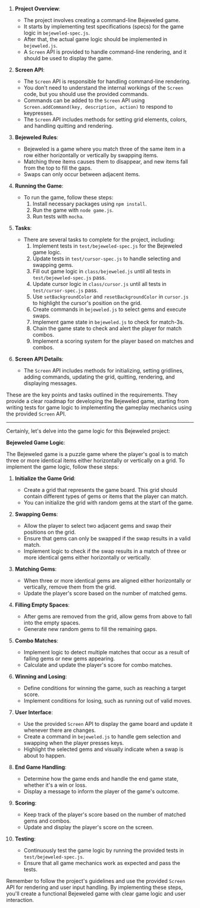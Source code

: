 1. **Project Overview**:
   - The project involves creating a command-line Bejeweled game.
   - It starts by implementing test specifications (specs) for the game logic in `bejeweled-spec.js`.
   - After that, the actual game logic should be implemented in `bejeweled.js`.
   - A `Screen` API is provided to handle command-line rendering, and it should be used to display the game.

2. **Screen API**:
   - The `Screen` API is responsible for handling command-line rendering.
   - You don't need to understand the internal workings of the `Screen` code, but you should use the provided commands.
   - Commands can be added to the `Screen` API using `Screen.addCommand(key, description, action)` to respond to keypresses.
   - The `Screen` API includes methods for setting grid elements, colors, and handling quitting and rendering.

3. **Bejeweled Rules**:
   - Bejeweled is a game where you match three of the same item in a row either horizontally or vertically by swapping items.
   - Matching three items causes them to disappear, and new items fall from the top to fill the gaps.
   - Swaps can only occur between adjacent items.

4. **Running the Game**:
   - To run the game, follow these steps:
     1. Install necessary packages using `npm install`.
     2. Run the game with `node game.js`.
     3. Run tests with `mocha`.

5. **Tasks**:
   - There are several tasks to complete for the project, including:
     1. Implement tests in `test/bejeweled-spec.js` for the Bejeweled game logic.
     2. Update tests in `test/cursor-spec.js` to handle selecting and swapping gems.
     3. Fill out game logic in `class/bejeweled.js` until all tests in `test/bejeweled-spec.js` pass.
     4. Update cursor logic in `class/cursor.js` until all tests in `test/cursor-spec.js` pass.
     5. Use `setBackgroundColor` and `resetBackgroundColor` in `cursor.js` to highlight the cursor's position on the grid.
     6. Create commands in `bejeweled.js` to select gems and execute swaps.
     7. Implement game state in `bejeweled.js` to check for match-3s.
     8. Chain the game state to check and alert the player for match combos.
     9. Implement a scoring system for the player based on matches and combos.

6. **Screen API Details**:
   - The `Screen` API includes methods for initializing, setting gridlines, adding commands, updating the grid, quitting, rendering, and displaying messages.

These are the key points and tasks outlined in the requirements. They provide a clear roadmap for developing the Bejeweled game, starting from writing tests for game logic to implementing the gameplay mechanics using the provided `Screen` API.


--------------

Certainly, let's delve into the game logic for this Bejeweled project:

**Bejeweled Game Logic**:

The Bejeweled game is a puzzle game where the player's goal is to match three or more identical items either horizontally or vertically on a grid. To implement the game logic, follow these steps:

1. **Initialize the Game Grid**:
   - Create a grid that represents the game board. This grid should contain different types of gems or items that the player can match.
   - You can initialize the grid with random gems at the start of the game.

2. **Swapping Gems**:
   - Allow the player to select two adjacent gems and swap their positions on the grid.
   - Ensure that gems can only be swapped if the swap results in a valid match.
   - Implement logic to check if the swap results in a match of three or more identical gems either horizontally or vertically.

3. **Matching Gems**:
   - When three or more identical gems are aligned either horizontally or vertically, remove them from the grid.
   - Update the player's score based on the number of matched gems.

4. **Filling Empty Spaces**:
   - After gems are removed from the grid, allow gems from above to fall into the empty spaces.
   - Generate new random gems to fill the remaining gaps.

5. **Combo Matches**:
   - Implement logic to detect multiple matches that occur as a result of falling gems or new gems appearing.
   - Calculate and update the player's score for combo matches.

6. **Winning and Losing**:
   - Define conditions for winning the game, such as reaching a target score.
   - Implement conditions for losing, such as running out of valid moves.

7. **User Interface**:
   - Use the provided `Screen` API to display the game board and update it whenever there are changes.
   - Create a command in `bejeweled.js` to handle gem selection and swapping when the player presses keys.
   - Highlight the selected gems and visually indicate when a swap is about to happen.

8. **End Game Handling**:
   - Determine how the game ends and handle the end game state, whether it's a win or loss.
   - Display a message to inform the player of the game's outcome.

9. **Scoring**:
   - Keep track of the player's score based on the number of matched gems and combos.
   - Update and display the player's score on the screen.

10. **Testing**:
    - Continuously test the game logic by running the provided tests in `test/bejeweled-spec.js`.
    - Ensure that all game mechanics work as expected and pass the tests.

Remember to follow the project's guidelines and use the provided `Screen` API for rendering and user input handling. By implementing these steps, you'll create a functional Bejeweled game with clear game logic and user interaction.
